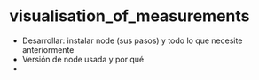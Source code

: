 # visualisation_of_measurements
- Desarrollar: instalar node (sus pasos) y todo lo que necesite anteriormente
- Versión de node usada y por qué
- 
